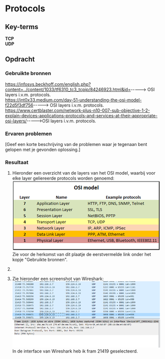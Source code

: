 # Protocols

## Key-terms
**TCP**  
**UDP**

## Opdracht
### Gebruikte bronnen
<https://infosys.beckhoff.com/english.php?content=../content/1033/tf6310_tc3_tcpip/84246923.html&id=>-----> OSI layers i.v.m. protocols.  
<https://int0x33.medium.com/day-51-understanding-the-osi-model-f22d5f3df756>-----> OSI layers i.v.m. protocols.  
<https://www.certblaster.com/network-plus-n10-007-sub-objective-1-2-explain-devices-applications-protocols-and-services-at-their-appropriate-osi-layers/>----->OSI layers i.v.m. protocols.

### Ervaren problemen
[Geef een korte beschrijving van de problemen waar je tegenaan bent gelopen met je gevonden oplossing.]

### Resultaat
1. Hieronder een overzicht van de layers van het OSI model, waarbij  voor elke layer geliereerde protocols worden genoemd:  
![knispel_stack](./Knipsels/OSI_Stack_1.PNG)   
Zie voor de herkomst van dit plaatje de eerstvermelde link onder het kopje "Gebruikte bronnen".  
2. 

3.  Zie hieronder een screenshot van Wireshark:  
![the_shark](./Knipsels/Knipsel_IF_Wireshark.PNG)  
In de interface van Wireshark heb ik fram 21419 geselecteerd. 